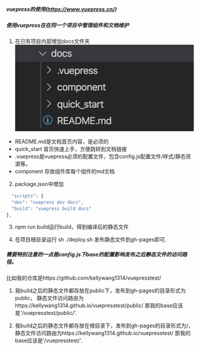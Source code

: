 
##### vuepress的使用(https://www.vuepress.cn/)

##### 使用vuepress在在同一个项目中管理组件和文档维护

1. 在已有项目内部增加docs文件夹
![](./images/docs.jpeg)
- README.md是文档首页内容，是必须的
- quick_start 首页快速上手，方便跳转到文档链接
- .vuepress是vuepress必须的配置文件，包含config.js配置文件/样式/静态资源等。
- component 存放组件库每个组件的md文档


2. package.json中增加
  ```javascript
    "scripts": {
    "dev": "vuepress dev docs",
    "build": "vuepress build docs"
  },
  ```

3. npm run build运行build，得到编译后的静态文件

4. 在项目根目录运行 sh ./deploy.sh 发布静态文件到gh-pages即可.

##### 需要特别注意的一点是config.js下base的配置影响发布之后静态文件的访问路径。
比如我的仓库是https://github.com/kellywang1314/vuepresstest/

1. 我build之后的静态文件都存放在public下，发布到gh-pages的目录形式为public，
   静态文件访问路由为https://kellywang1314.github.io/vuepresstest/public/
   那我的base应该是'/vuepresstest/public/'.

2. 我build之后的静态文件都存放在根目录下，发布到gh-pages的目录形式为/，
   静态文件访问路由为https://kellywang1314.github.io/vuepresstest/
   那我的base应该是'/vuepresstest/'.












